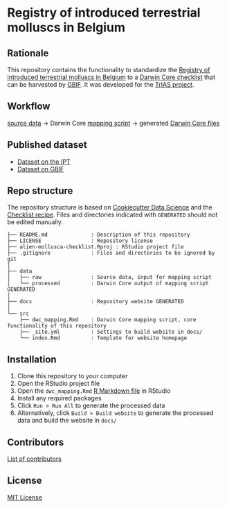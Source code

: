 # Registry of introduced terrestrial molluscs in Belgium

## Rationale

This repository contains the functionality to standardize the [Registry of introduced terrestrial molluscs in Belgium](https://docs.google.com/spreadsheets/d/1hSXd6SZQUvI8uGbE_5-vmN8ZZz739D46HRt2aTFcb-s/edit#gid=770147834) to a [Darwin Core checklist](https://www.gbif.org/dataset-classes) that can be harvested by [GBIF](http://www.gbif.org). It was developed for the [TrIAS project](http://trias-project.be).

## Workflow

[source data](https://github.com/trias-project/alien-mollusca-checklist/tree/master/data/raw) → Darwin Core [mapping script](http://trias-project.github.io/alien-mollusca-checklist/dwc_mapping.html) → generated [Darwin Core files](https://github.com/trias-project/alien-mollusca-checklist/tree/master/data/processed)

## Published dataset

* [Dataset on the IPT](https://ipt.inbo.be/resource?r=alien-mollusca-checklist)
* [Dataset on GBIF](https://doi.org/10.15468/t13kwo)

## Repo structure

The repository structure is based on [Cookiecutter Data Science](http://drivendata.github.io/cookiecutter-data-science/) and the [Checklist recipe](https://github.com/trias-project/checklist-recipe). Files and directories indicated with `GENERATED` should not be edited manually.

```
├── README.md              : Description of this repository
├── LICENSE                : Repository license
├── alien-mollusca-checklist.Rproj : RStudio project file
├── .gitignore             : Files and directories to be ignored by git
│
├── data
│   ├── raw                : Source data, input for mapping script
│   └── processed          : Darwin Core output of mapping script GENERATED
│
├── docs                   : Repository website GENERATED
│
└── src
    ├── dwc_mapping.Rmd    : Darwin Core mapping script, core functionality of this repository
    ├── _site.yml          : Settings to build website in docs/
    └── index.Rmd          : Template for website homepage
```

## Installation

1. Clone this repository to your computer
2. Open the RStudio project file
3. Open the `dwc_mapping.Rmd` [R Markdown file](https://rmarkdown.rstudio.com/) in RStudio
4. Install any required packages
5. Click `Run > Run All` to generate the processed data
6. Alternatively, click `Build > Build website` to generate the processed data and build the website in `docs/`

## Contributors

[List of contributors](https://github.com/trias-project/alien-mollusca-checklist/contributors)

## License

[MIT License](https://github.com/trias-project/alien-mollusca-checklist/blob/master/LICENSE)